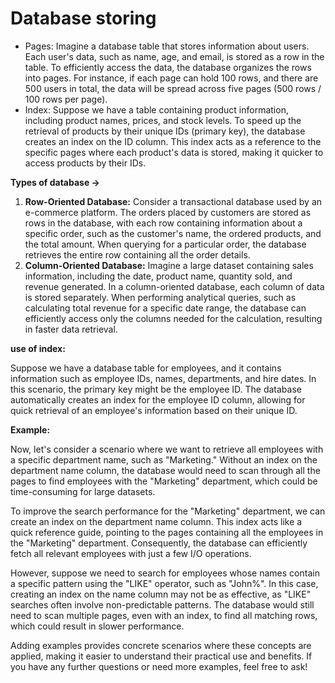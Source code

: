 # Database storing

- Pages: Imagine a database table that stores information about users. Each user's data, such as name, age, and email, is stored as a row in the table. To efficiently access the data, the database organizes the rows into pages. For instance, if each page can hold 100 rows, and there are 500 users in total, the data will be spread across five pages (500 rows / 100 rows per page).
- Index: Suppose we have a table containing product information, including product names, prices, and stock levels. To speed up the retrieval of products by their unique IDs (primary key), the database creates an index on the ID column. This index acts as a reference to the specific pages where each product's data is stored, making it quicker to access products by their IDs.

**Types of database →** 

1. **Row-Oriented Database:** Consider a transactional database used by an e-commerce platform. The orders placed by customers are stored as rows in the database, with each row containing information about a specific order, such as the customer's name, the ordered products, and the total amount. When querying for a particular order, the database retrieves the entire row containing all the order details.
2. **Column-Oriented Database:** Imagine a large dataset containing sales information, including the date, product name, quantity sold, and revenue generated. In a column-oriented database, each column of data is stored separately. When performing analytical queries, such as calculating total revenue for a specific date range, the database can efficiently access only the columns needed for the calculation, resulting in faster data retrieval.

**use of index:** 

Suppose we have a database table for employees, and it contains information such as employee IDs, names, departments, and hire dates. In this scenario, the primary key might be the employee ID. The database automatically creates an index for the employee ID column, allowing for quick retrieval of an employee's information based on their unique ID.

**Example:**

Now, let's consider a scenario where we want to retrieve all employees with a specific department name, such as "Marketing." Without an index on the department name column, the database would need to scan through all the pages to find employees with the "Marketing" department, which could be time-consuming for large datasets.

To improve the search performance for the "Marketing" department, we can create an index on the department name column. This index acts like a quick reference guide, pointing to the pages containing all the employees in the "Marketing" department. Consequently, the database can efficiently fetch all relevant employees with just a few I/O operations.

However, suppose we need to search for employees whose names contain a specific pattern using the "LIKE" operator, such as "John%". In this case, creating an index on the name column may not be as effective, as "LIKE" searches often involve non-predictable patterns. The database would still need to scan multiple pages, even with an index, to find all matching rows, which could result in slower performance.

Adding examples provides concrete scenarios where these concepts are applied, making it easier to understand their practical use and benefits. If you have any further questions or need more examples, feel free to ask!